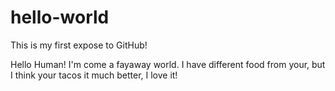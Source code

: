 # hello-world
This is my first expose to GitHub!

Hello Human!
I'm come a fayaway world. I have different food from your, but I think your tacos it much better, I love it!
